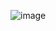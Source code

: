 ![image](https://user-images.githubusercontent.com/64565005/171392525-df60956c-a8c7-4471-89c8-77c98d155a55.png)
